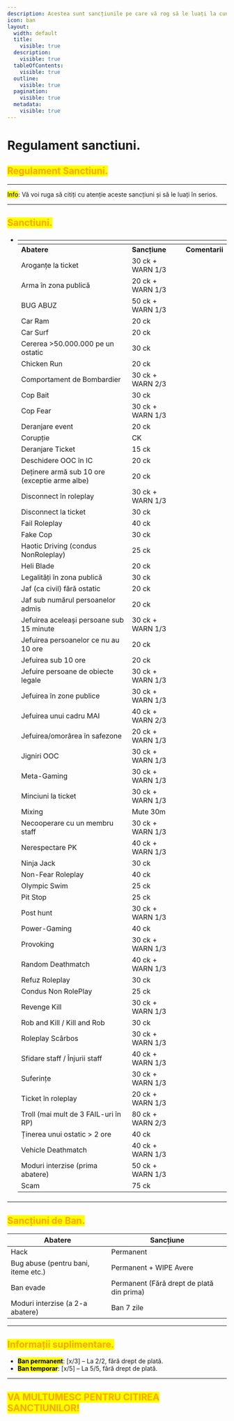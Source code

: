 ```yaml
---
description: Acestea sunt sancțiunile pe care vă rog să le luați la cunoștință.
icon: ban
layout:
  width: default
  title:
    visible: true
  description:
    visible: true
  tableOfContents:
    visible: true
  outline:
    visible: true
  pagination:
    visible: true
  metadata:
    visible: true
---
```


# Regulament sanctiuni.

## <mark style="color:orange;">Regulament Sanctiuni</mark><mark style="color:orange;">**.**</mark>

***

<mark style="color:$info;">Info</mark>: Vă voi ruga să citiți cu atenție aceste sancțiuni și să le luați în serios.

***

## <mark style="color:orange;">**Sanctiuni.**</mark>

*   <table data-header-hidden><thead><tr><th></th><th></th><th data-hidden></th></tr></thead><tbody><tr><td><strong>Abatere</strong></td><td><strong>Sancțiune</strong></td><td><strong>Comentarii</strong></td></tr><tr><td>Aroganțe la ticket</td><td>30 ck + WARN 1/3</td><td></td></tr><tr><td>Arma în zona publică</td><td>20 ck + WARN 1/3</td><td></td></tr><tr><td>BUG ABUZ</td><td>50 ck + WARN 1/3</td><td></td></tr><tr><td>Car Ram</td><td>20 ck</td><td></td></tr><tr><td>Car Surf</td><td>20 ck</td><td></td></tr><tr><td>Cererea >50.000.000 pe un ostatic</td><td>30 ck</td><td></td></tr><tr><td>Chicken Run</td><td>20 ck</td><td></td></tr><tr><td>Comportament de Bombardier</td><td>30 ck + WARN 2/3</td><td></td></tr><tr><td>Cop Bait</td><td>30 ck</td><td></td></tr><tr><td>Cop Fear</td><td>30 ck + WARN 1/3</td><td></td></tr><tr><td>Deranjare event</td><td>20 ck</td><td></td></tr><tr><td>Corupție</td><td>CK</td><td></td></tr><tr><td>Deranjare Ticket</td><td>15 ck</td><td></td></tr><tr><td>Deschidere OOC în IC</td><td>20 ck</td><td></td></tr><tr><td>Deținere armă sub 10 ore (exceptie arme albe)</td><td>20 ck</td><td></td></tr><tr><td>Disconnect în roleplay</td><td>30 ck + WARN 1/3</td><td></td></tr><tr><td>Disconnect la ticket</td><td>30 ck</td><td></td></tr><tr><td>Fail Roleplay</td><td>40 ck</td><td></td></tr><tr><td>Fake Cop</td><td>30 ck</td><td></td></tr><tr><td>Haotic Driving (condus NonRoleplay)</td><td>25 ck</td><td></td></tr><tr><td>Heli Blade</td><td>20 ck</td><td></td></tr><tr><td>Legalități în zona publică</td><td>30 ck</td><td></td></tr><tr><td>Jaf (ca civil) fără ostatic</td><td>20 ck</td><td></td></tr><tr><td>Jaf sub numărul persoanelor admis</td><td>20 ck</td><td></td></tr><tr><td>Jefuirea aceleași persoane sub 15 minute</td><td>30 ck + WARN 1/3</td><td></td></tr><tr><td>Jefuirea persoanelor ce nu au 10 ore</td><td>20 ck</td><td></td></tr><tr><td>Jefuirea sub 10 ore</td><td>20 ck</td><td></td></tr><tr><td>Jefuire persoane de obiecte legale</td><td>30 ck + WARN 1/3</td><td></td></tr><tr><td>Jefuirea în zone publice</td><td>30 ck + WARN 1/3</td><td></td></tr><tr><td>Jefuirea unui cadru MAI</td><td>40 ck + WARN 2/3</td><td></td></tr><tr><td>Jefuirea/omorârea în safezone</td><td>20 ck + WARN 1/3</td><td></td></tr><tr><td>Jigniri OOC</td><td>30 ck + WARN 1/3</td><td></td></tr><tr><td>Meta-Gaming</td><td>30 ck + WARN 1/3</td><td></td></tr><tr><td>Minciuni la ticket</td><td>30 ck + WARN 1/3</td><td></td></tr><tr><td>Mixing</td><td>Mute 30m</td><td></td></tr><tr><td>Necooperare cu un membru staff</td><td>30 ck + WARN 1/3</td><td></td></tr><tr><td>Nerespectare PK</td><td>40 ck + WARN 1/3</td><td></td></tr><tr><td>Ninja Jack</td><td>30 ck</td><td></td></tr><tr><td>Non-Fear Roleplay</td><td>40 ck</td><td></td></tr><tr><td>Olympic Swim</td><td>25 ck</td><td></td></tr><tr><td>Pit Stop</td><td>25 ck</td><td></td></tr><tr><td>Post hunt</td><td>30 ck + WARN 1/3</td><td></td></tr><tr><td>Power-Gaming</td><td>40 ck</td><td></td></tr><tr><td>Provoking</td><td>30 ck + WARN 1/3</td><td></td></tr><tr><td>Random Deathmatch</td><td>40 ck + WARN 1/3</td><td></td></tr><tr><td>Refuz Roleplay</td><td>30 ck</td><td></td></tr><tr><td>Condus Non RolePlay</td><td>25 ck</td><td></td></tr><tr><td>Revenge Kill</td><td>30 ck + WARN 1/3</td><td></td></tr><tr><td>Rob and Kill / Kill and Rob</td><td>30 ck</td><td></td></tr><tr><td>Roleplay Scârbos</td><td>30 ck + WARN 1/3</td><td></td></tr><tr><td>Sfidare staff / Înjurii staff</td><td>40 ck + WARN 1/3</td><td></td></tr><tr><td>Suferințe</td><td>30 ck + WARN 1/3</td><td></td></tr><tr><td>Ticket în roleplay</td><td>20 ck + WARN 1/3</td><td></td></tr><tr><td>Troll (mai mult de 3 FAIL-uri în RP)</td><td>80 ck + WARN 2/3</td><td></td></tr><tr><td>Ținerea unui ostatic > 2 ore</td><td>40 ck</td><td></td></tr><tr><td>Vehicle Deathmatch</td><td>40 ck + WARN 1/3</td><td></td></tr><tr><td>Moduri interzise (prima abatere)</td><td>50 ck + WARN 1/3</td><td></td></tr><tr><td>Scam</td><td>75 ck</td><td></td></tr></tbody></table>

    ###

***

## <mark style="color:orange;">**Sancțiuni de Ban.**</mark>

| **Abatere**                         | **Sancțiune**                             |
| ----------------------------------- | ----------------------------------------- |
| Hack                                | Permanent                                 |
| Bug abuse (pentru bani, iteme etc.) | Permanent + WIPE Avere                    |
| Ban evade                           | Permanent (Fără drept de plată din prima) |
| Moduri interzise (a 2-a abatere)    | Ban 7 zile                                |

***

## <mark style="color:orange;">**Informații suplimentare.**</mark>

* <mark style="color:$danger;">**Ban permanent**</mark>: \[x/3] – La 2/2, fără drept de plată.
* <mark style="color:$warning;">**Ban temporar**</mark>: \[x/5] – La 5/5, fără drept de plată.

***

## <mark style="color:orange;">**VA MULTUMESC PENTRU CITIREA SANCTIUNILOR!**</mark>
